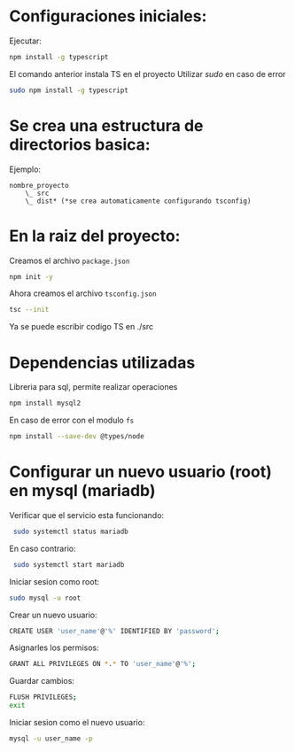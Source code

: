 # Configuraciones iniciales:
Ejecutar: 
```zsh
npm install -g typescript
```

El comando anterior instala TS en el proyecto Utilizar <i>sudo</i> en caso de error
```zsh
sudo npm install -g typescript
```

# Se crea una estructura de directorios basica:
Ejemplo:
```
nombre_proyecto
    \_ src
    \_ dist* (*se crea automaticamente configurando tsconfig)
```

# En la raiz del proyecto:
Creamos el archivo `package.json`
```zsh
npm init -y
```

Ahora creamos el archivo `tsconfig.json`
```zsh
tsc --init
```
Ya se puede escribir codigo TS en ./src

# Dependencias utilizadas

Libreria para sql, permite realizar operaciones
```zsh
npm install mysql2
```

En caso de error con el modulo `fs`
```zsh
npm install --save-dev @types/node
```

# Configurar un nuevo usuario (root) en mysql (mariadb)

Verificar que el servicio esta funcionando:
```zsh
 sudo systemctl status mariadb
```

En caso contrario:
```zsh
 sudo systemctl start mariadb
```

Iniciar sesion como root:
```zsh
sudo mysql -u root
```

Crear un nuevo usuario:
```zsh
CREATE USER 'user_name'@'%' IDENTIFIED BY 'password';
```

Asignarles los permisos:
```zsh
GRANT ALL PRIVILEGES ON *.* TO 'user_name'@'%';
```

Guardar cambios:
```zsh
FLUSH PRIVILEGES;
exit
```

Iniciar sesion como el nuevo usuario:
```zsh
mysql -u user_name -p
```
